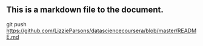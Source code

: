 ## This is a markdown file to the document.

git push https://github.com/LizzieParsons/datasciencecoursera/blob/master/README.md

